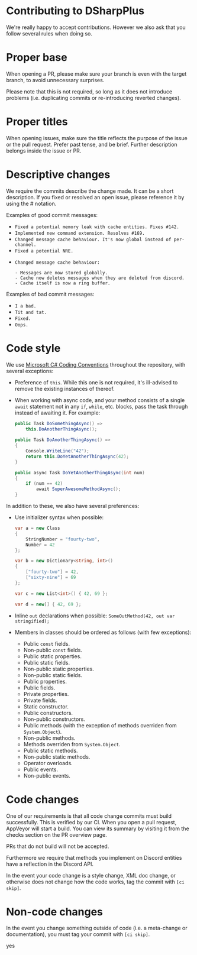 # Contributing to DSharpPlus
We're really happy to accept contributions. However we also ask that you follow several rules when doing so.

# Proper base
When opening a PR, please make sure your branch is even with the target branch, to avoid unnecessary surprises.

Please note that this is not required, so long as it does not introduce problems (i.e. duplicating commits or 
re-introducing reverted changes).

# Proper titles
When opening issues, make sure the title reflects the purpose of the issue or the pull request. Prefer past tense, and 
be brief. Further description belongs inside the issue or PR.

# Descriptive changes
We require the commits describe the change made. It can be a short description. If you fixed or resolved an open issue, 
please reference it by using the # notation.

Examples of good commit messages:

* `Fixed a potential memory leak with cache entities. Fixes #142.`
* `Implemented new command extension. Resolves #169.`
* `Changed message cache behaviour. It's now global instead of per-channel.`
* `Fixed a potential NRE.`
* ```
  Changed message cache behaviour:
  
  - Messages are now stored globally.
  - Cache now deletes messages when they are deleted from discord.
  - Cache itself is now a ring buffer.
  ```

Examples of bad commit messages:

* `I a bad.`
* `Tit and tat.`
* `Fixed.`
* `Oops.`

# Code style
We use [Microsoft C# Coding Conventions](https://docs.microsoft.com/en-us/dotnet/csharp/programming-guide/inside-a-program/coding-conventions) 
throughout the repository, with several exceptions:

* Preference of `this`. While this one is not required, it's ill-advised to remove the existing instances of thereof.
* When working with async code, and your method consists of a single `await` statement not in any `if`, `while`, etc. 
  blocks, pass the task through instead of awaiting it. For example:
  
  ```cs
  public Task DoSomethingAsync() =>
      this.DoAnotherThingAsync();
      
  public Task DoAnotherThingAsync() =>
  {
      Console.WriteLine("42");
      return this.DoYetAnotherThingAsync(42);
  }
  
  public async Task DoYetAnotherThingAsync(int num)
  {
      if (num == 42)
          await SuperAwesomeMethodAsync();
  }
  ```

In addition to these, we also have several preferences:

* Use initializer syntax when possible:

  ```cs
  var a = new Class
  {
      StringNumber = "fourty-two",
      Number = 42
  };
  
  var b = new Dictionary<string, int>()
  {
      ["fourty-two"] = 42,
      ["sixty-nine"] = 69
  };
  
  var c = new List<int>() { 42, 69 };
  
  var d = new[] { 42, 69 };
  ```
* Inline `out` declarations when possible: `SomeOutMethod(42, out var stringified);`
* Members in classes should be ordered as follows (with few exceptions):
   * Public `const` fields.
   * Non-public `const` fields.
   * Public static properties.
   * Public static fields.
   * Non-public static properties.
   * Non-public static fields.
   * Public properties.
   * Public fields.
   * Private properties.
   * Private fields.
   * Static constructor.
   * Public constructors.
   * Non-public constructors.
   * Public methods (with the exception of methods overriden from `System.Object`).
   * Non-public methods.
   * Methods overriden from `System.Object`.
   * Public static methods.
   * Non-public static methods.
   * Operator overloads.
   * Public events.
   * Non-public events.

# Code changes
One of our requirements is that all code change commits must build successfully. This is verified by our CI. When you 
open a pull request, AppVeyor will start a build. You can view its summary by visiting it from the checks section on 
the PR overview page.

PRs that do not build will not be accepted.

Furthermore we require that methods you implement on Discord entities have a reflection in the Discord API.

In the event your code change is a style change, XML doc change, or otherwise does not change how the code works, tag 
the commit with `[ci skip]`.

# Non-code changes
In the event you change something outside of code (i.e. a meta-change or documentation), you must tag your commit with 
`[ci skip]`.







yes
